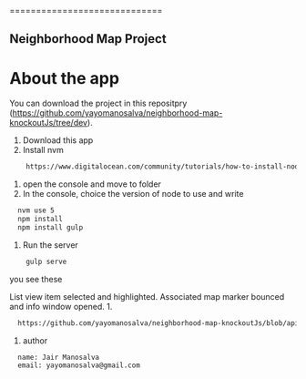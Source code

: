 =============================
## Neighborhood Map Project
# About the app
You can download the project in this repositpry
(https://github.com/yayomanosalva/neighborhood-map-knockoutJs/tree/dev).

1. Download this app
1. Install nvm

```bash
    https://www.digitalocean.com/community/tutorials/how-to-install-node-js-with-nvm-node-version-manager-on-a-vps
```

1. open the console and move to folder
1. In the console, choice the version of node to use and write

  ```bash
    nvm use 5
    npm install
    npm install gulp
  ```

1. Run the server

```bash
    gulp serve
```

you see these

List view item selected and highlighted. Associated map marker bounced and info window opened.
1. 

  ```bash
    https://github.com/yayomanosalva/neighborhood-map-knockoutJs/blob/api/src/images/screen.png
  ```

1. author
  ```bash
    name: Jair Manosalva
    email: yayomanosalva@gmail.com
  ```
